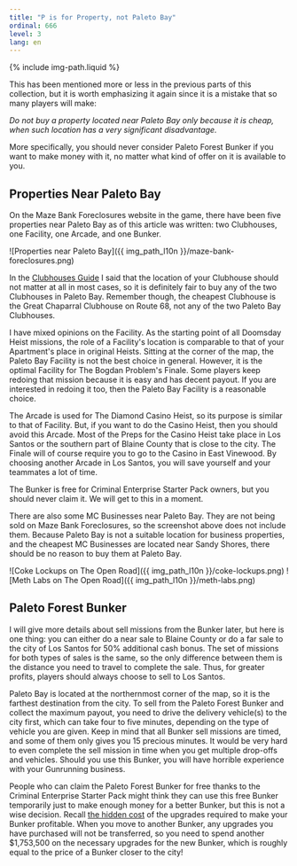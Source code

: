 ```yaml
---
title: "P is for Property, not Paleto Bay"
ordinal: 666
level: 3
lang: en
---
```

{% include img-path.liquid %}

This has been mentioned more or less in the previous parts of this collection,
but it is worth emphasizing it again since it is a mistake that so many players
will make:

*Do not buy a property located near Paleto Bay only because it is cheap, when
such location has a very significant disadvantage.*

More specifically, you should never consider Paleto Forest Bunker if you want
to make money with it, no matter what kind of offer on it is available to you.

## Properties Near Paleto Bay

On the Maze Bank Foreclosures website in the game, there have been five
properties near Paleto Bay as of this article was written: two Clubhouses, one
Facility, one Arcade, and one Bunker.

![Properties near Paleto Bay]({{ img_path_l10n }}/maze-bank-foreclosures.png)

In the [Clubhouses Guide](clubhouses-guide) I said that the location of your
Clubhouse should not matter at all in most cases, so it is definitely fair to
buy any of the two Clubhouses in Paleto Bay. Remember though, the cheapest
Clubhouse is the Great Chaparral Clubhouse on Route 68, not any of the two
Paleto Bay Clubhouses.

I have mixed opinions on the Facility. As the starting point of all Doomsday
Heist missions, the role of a Facility's location is comparable to that of your
Apartment's place in original Heists. Sitting at the corner of the map, the
Paleto Bay Facility is not the best choice in general. However, it is the
optimal Facility for The Bogdan Problem's Finale. Some players keep redoing
that mission because it is easy and has decent payout. If you are interested in
redoing it too, then the Paleto Bay Facility is a reasonable choice.

The Arcade is used for The Diamond Casino Heist, so its purpose is similar to
that of Facility. But, if you want to do the Casino Heist, then you should
avoid this Arcade. Most of the Preps for the Casino Heist take place in Los
Santos or the southern part of Blaine County that is close to the city. The
Finale will of course require you to go to the Casino in East Vinewood. By
choosing another Arcade in Los Santos, you will save yourself and your
teammates a lot of time.

The Bunker is free for Criminal Enterprise Starter Pack owners, but you should
never claim it. We will get to this in a moment.

There are also some MC Businesses near Paleto Bay. They are not being sold on
Maze Bank Foreclosures, so the screenshot above does not include them. Because
Paleto Bay is not a suitable location for business properties, and the cheapest
MC Businesses are located near Sandy Shores, there should be no reason to buy
them at Paleto Bay.

![Coke Lockups on The Open Road]({{ img_path_l10n }}/coke-lockups.png)
![Meth Labs on The Open Road]({{ img_path_l10n }}/meth-labs.png)

## Paleto Forest Bunker

I will give more details about sell missions from the Bunker later, but here is
one thing: you can either do a near sale to Blaine County or do a far sale to
the city of Los Santos for 50% additional cash bonus. The set of missions for
both types of sales is the same, so the only difference between them is the
distance you need to travel to complete the sale. Thus, for greater profits,
players should always choose to sell to Los Santos.

Paleto Bay is located at the northernmost corner of the map, so it is the
farthest destination from the city. To sell from the Paleto Forest Bunker and
collect the maximum payout, you need to drive the delivery vehicle(s) to the
city first, which can take four to five minutes, depending on the type of
vehicle you are given. Keep in mind that all Bunker sell missions are timed,
and some of them only gives you 15 precious minutes. It would be very hard to
even complete the sell mission in time when you get multiple drop-offs and
vehicles. Should you use this Bunker, you will have horrible experience with
your Gunrunning business.

People who can claim the Paleto Forest Bunker for free thanks to the Criminal
Enterprise Starter Pack might think they can use this free Bunker temporarily
just to make enough money for a better Bunker, but this is not a wise decision.
Recall [the hidden cost](the-hidden-cost) of the upgrades required to make your
Bunker profitable.  When you move to another Bunker, any upgrades you have
purchased will not be transferred, so you need to spend another $1,753,500 on
the necessary upgrades for the new Bunker, which is roughly equal to the price
of a Bunker closer to the city!
